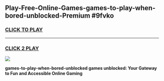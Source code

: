 
## Play-Free-Online-Games-games-to-play-when-bored-unblocked-Premium #9fvko
<h3>
<a href="https://premium.freeplayer.one?title=games-to-play-when-bored-unblocked&ref=8M">CLICK TO PLAY</a></h3>
<hr>

<h3>
<a href="https://premium.freeplayer.one?title=games-to-play-when-bored-unblocked&ref=8M">CLICK 2 PLAY</a>
  
</h3>

<a href="https://premium.freeplayer.one?title=games-to-play-when-bored-unblocked&ref=8M"><img src="https://clearcache.store/games.png"></a>


**games-to-play-when-bored-unblocked games unblocked: Your Gateway to Fun and Accessible Online Gaming**
